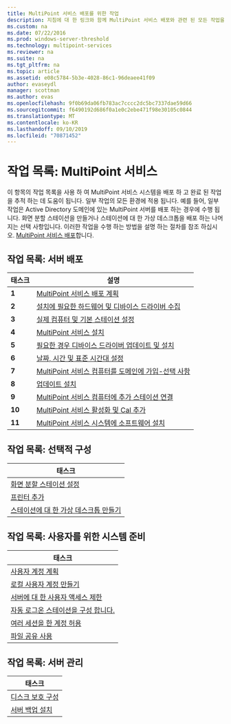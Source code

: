 ```yaml
---
title: MultiPoint 서비스 배포를 위한 작업
description: 지침에 대 한 링크와 함께 MultiPoint 서비스 배포와 관련 된 모든 작업을 나열 합니다.
ms.custom: na
ms.date: 07/22/2016
ms.prod: windows-server-threshold
ms.technology: multipoint-services
ms.reviewer: na
ms.suite: na
ms.tgt_pltfrm: na
ms.topic: article
ms.assetid: e08c5784-5b3e-4028-86c1-96deaee41f09
author: evaseydl
manager: scottman
ms.author: evas
ms.openlocfilehash: 9f0b69da06fb783ac7cccc2dc5bc7337dae59d66
ms.sourcegitcommit: f6490192d686f0a1e0c2ebe471f98e30105c0844
ms.translationtype: MT
ms.contentlocale: ko-KR
ms.lasthandoff: 09/10/2019
ms.locfileid: "70871452"
---
```

# <a name="task-lists-multipoint-services"></a>작업 목록: MultiPoint 서비스
이 항목의 작업 목록을 사용 하 여 MultiPoint 서비스 시스템을 배포 하 고 완료 된 작업을 추적 하는 데 도움이 됩니다. 일부 작업의 모든 환경에 적용 됩니다. 예를 들어, 일부 작업은 Active Directory 도메인에 있는 MultiPoint 서버를 배포 하는 경우에 수행 됩니다. 화면 분할 스테이션을 만들거나 스테이션에 대 한 가상 데스크톱을 배포 하는 나머지는 선택 사항입니다. 이러한 작업을 수행 하는 방법을 설명 하는 절차를 참조 하십시오. [MultiPoint 서비스 배포](deploying-multipoint-services.md)합니다.  
  
## <a name="task-list-deploy-the-server"></a>작업 목록: 서버 배포  

|태스크|설명|  
|--------|---------------|  
|**1**|[MultiPoint 서비스 배포 계획](planning-a-multipoint-services-deployment.md)|  
|**2**|[설치에 필요한 하드웨어 및 디바이스 드라이버 수집](Collect-hardware-and-device-drivers-needed-for-the-installation.md)|  
|**3**|[실제 컴퓨터 및 기본 스테이션 설정](Set-up-the-physical-computer-and-primary-station.md)|  
|**4**|[MultiPoint 서비스 설치](Install-MultiPoint-services.md)|  
|**5**|[필요한 경우 디바이스 드라이버 업데이트 및 설치](Update-and-install-device-drivers-if-needed.md)|  
|**6**|[날짜, 시간 및 표준 시간대 설정](Set-the-date--time--and-time-zone.md)|  
|**7**|[MultiPoint 서비스 컴퓨터를 도메인에 가입-선택 사항](Join-the-MultiPoint-services-computer-to-a-domain--optional-.md)|  
|**8**|[업데이트 설치](Install-updates.md)|  
|**9**|[MultiPoint 서비스 컴퓨터에 추가 스테이션 연결](Attach-additional-stations-to-your-MultiPoint-services-computer.md)|  
|**10**|[MultiPoint 서비스 활성화 및 Cal 추가](manage-client-access-licenses-with-multipoint-services.md)|  
|**11**|[MultiPoint 서비스 시스템에 소프트웨어 설치](Install-software-on-your-MultiPoint-services-system.md)|  
  
## <a name="task-list-optional-configurations"></a>작업 목록: 선택적 구성  
  
|태스크|  
|--------|  
|[화면 분할 스테이션 설정](Set-up-a-split-screen-station-in-MultiPoint-services.md)|  
|[프린터 추가](Add-printers.md)|  
|[스테이션에 대 한 가상 데스크톱 만들기](Create-Windows-10-Enterprise-virtual-desktops-for-stations.md)|  
  
## <a name="task-list-prepare-your-system-for-users"></a>작업 목록: 사용자를 위한 시스템 준비  
  
|태스크|  
|--------|  
|[사용자 계정 계획](Plan-user-accounts-for-your-MultiPoint-services-environment.md)|  
|[로컬 사용자 계정 만들기](Create-local-user-accounts.md)|  
|[서버에 대 한 사용자 액세스 제한](Limit-users--access-to-the-server-in-MultiPoint-services.md)|  
|[자동 로그온 스테이션을 구성 합니다.](Configure-stations-for-automatic-logon.md)|  
|[여러 세션을 한 계정 허용](Allow-one-account-to-have-multiple-sessions.md)|  
|[파일 공유 사용](Enable-file-sharing-in-MultiPoint-services.md)|  
  
## <a name="task-list-server-administration"></a>작업 목록: 서버 관리  
  
|태스크|  
|--------|  
|[디스크 보호 구성](Configure-Disk-Protection-in-MultiPoint-services.md)|  
|[서버 백업 설치](Install-Server-Backup-on-your-MultiPoint-services-computer.md)|